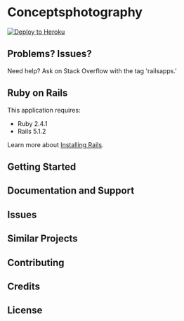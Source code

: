 Conceptsphotography
================

[![Deploy to Heroku](https://www.herokucdn.com/deploy/button.png)](https://heroku.com/deploy)

Problems? Issues?
-----------

Need help? Ask on Stack Overflow with the tag 'railsapps.'


Ruby on Rails
-------------

This application requires:

- Ruby 2.4.1
- Rails 5.1.2

Learn more about [Installing Rails](http://railsapps.github.io/installing-rails.html).

Getting Started
---------------

Documentation and Support
-------------------------

Issues
-------------

Similar Projects
----------------

Contributing
------------

Credits
-------

License
-------
